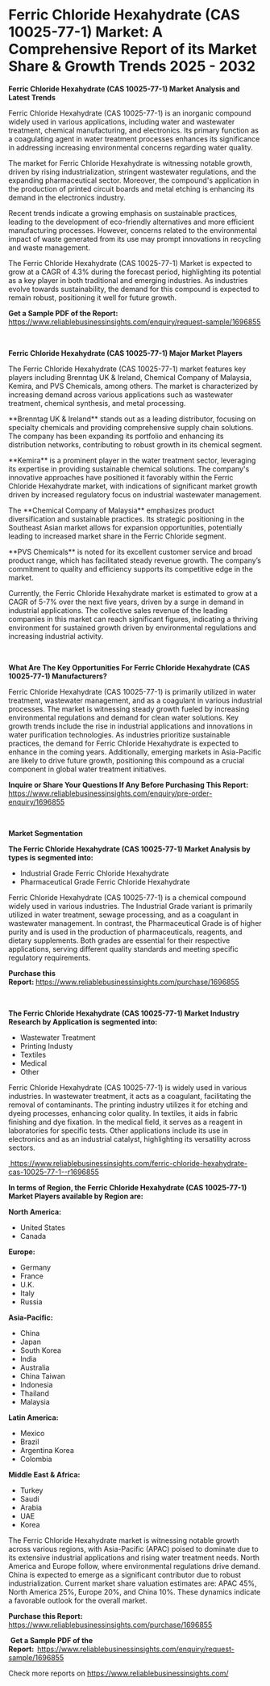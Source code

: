 <p><h1>Ferric Chloride Hexahydrate (CAS 10025-77-1) Market: A Comprehensive Report of its Market Share & Growth Trends 2025 - 2032</h1></p><p><strong>Ferric Chloride Hexahydrate (CAS 10025-77-1) Market Analysis and Latest Trends</strong></p>
<p><p>Ferric Chloride Hexahydrate (CAS 10025-77-1) is an inorganic compound widely used in various applications, including water and wastewater treatment, chemical manufacturing, and electronics. Its primary function as a coagulating agent in water treatment processes enhances its significance in addressing increasing environmental concerns regarding water quality. </p><p>The market for Ferric Chloride Hexahydrate is witnessing notable growth, driven by rising industrialization, stringent wastewater regulations, and the expanding pharmaceutical sector. Moreover, the compound's application in the production of printed circuit boards and metal etching is enhancing its demand in the electronics industry. </p><p>Recent trends indicate a growing emphasis on sustainable practices, leading to the development of eco-friendly alternatives and more efficient manufacturing processes. However, concerns related to the environmental impact of waste generated from its use may prompt innovations in recycling and waste management. </p><p>The Ferric Chloride Hexahydrate (CAS 10025-77-1) Market is expected to grow at a CAGR of 4.3% during the forecast period, highlighting its potential as a key player in both traditional and emerging industries. As industries evolve towards sustainability, the demand for this compound is expected to remain robust, positioning it well for future growth.</p></p>
<p><strong>Get a Sample PDF of the Report:&nbsp;</strong> <a href="https://www.reliablebusinessinsights.com/enquiry/request-sample/1696855?utm_campaign=2768&utm_medium=2&utm_source=Github&utm_content=ia&utm_term=27032025&utm_id=ferric-chloride-hexahydrate-cas-10025-77-1">https://www.reliablebusinessinsights.com/enquiry/request-sample/1696855</a></p>
<p>&nbsp;</p>
<p><strong>Ferric Chloride Hexahydrate (CAS 10025-77-1) Major Market Players</strong></p>
<p><p>The Ferric Chloride Hexahydrate (CAS 10025-77-1) market features key players including Brenntag UK & Ireland, Chemical Company of Malaysia, Kemira, and PVS Chemicals, among others. The market is characterized by increasing demand across various applications such as wastewater treatment, chemical synthesis, and metal processing.</p><p>**Brenntag UK & Ireland** stands out as a leading distributor, focusing on specialty chemicals and providing comprehensive supply chain solutions. The company has been expanding its portfolio and enhancing its distribution networks, contributing to robust growth in its chemical segment.</p><p>**Kemira** is a prominent player in the water treatment sector, leveraging its expertise in providing sustainable chemical solutions. The company's innovative approaches have positioned it favorably within the Ferric Chloride Hexahydrate market, with indications of significant market growth driven by increased regulatory focus on industrial wastewater management.</p><p>The **Chemical Company of Malaysia** emphasizes product diversification and sustainable practices. Its strategic positioning in the Southeast Asian market allows for expansion opportunities, potentially leading to increased market share in the Ferric Chloride segment.</p><p>**PVS Chemicals** is noted for its excellent customer service and broad product range, which has facilitated steady revenue growth. The company’s commitment to quality and efficiency supports its competitive edge in the market.</p><p>Currently, the Ferric Chloride Hexahydrate market is estimated to grow at a CAGR of 5-7% over the next five years, driven by a surge in demand in industrial applications. The collective sales revenue of the leading companies in this market can reach significant figures, indicating a thriving environment for sustained growth driven by environmental regulations and increasing industrial activity.</p></p>
<p>&nbsp;</p>
<p><strong>What Are The Key Opportunities For Ferric Chloride Hexahydrate (CAS 10025-77-1) Manufacturers?</strong></p>
<p><p>Ferric Chloride Hexahydrate (CAS 10025-77-1) is primarily utilized in water treatment, wastewater management, and as a coagulant in various industrial processes. The market is witnessing steady growth fueled by increasing environmental regulations and demand for clean water solutions. Key growth trends include the rise in industrial applications and innovations in water purification technologies. As industries prioritize sustainable practices, the demand for Ferric Chloride Hexahydrate is expected to enhance in the coming years. Additionally, emerging markets in Asia-Pacific are likely to drive future growth, positioning this compound as a crucial component in global water treatment initiatives.</p></p>
<p><strong>Inquire or Share Your Questions If Any Before Purchasing This Report:</strong> <a href="https://www.reliablebusinessinsights.com/enquiry/pre-order-enquiry/1696855?utm_campaign=2768&utm_medium=2&utm_source=Github&utm_content=ia&utm_term=27032025&utm_id=ferric-chloride-hexahydrate-cas-10025-77-1">https://www.reliablebusinessinsights.com/enquiry/pre-order-enquiry/1696855</a></p>
<p>&nbsp;</p>
<p><strong>Market Segmentation</strong></p>
<p><strong>The Ferric Chloride Hexahydrate (CAS 10025-77-1) Market Analysis by types is segmented into:</strong></p>
<p><ul><li>Industrial Grade Ferric Chloride Hexahydrate</li><li>Pharmaceutical Grade Ferric Chloride Hexahydrate</li></ul></p>
<p><p>Ferric Chloride Hexahydrate (CAS 10025-77-1) is a chemical compound widely used in various industries. The Industrial Grade variant is primarily utilized in water treatment, sewage processing, and as a coagulant in wastewater management. In contrast, the Pharmaceutical Grade is of higher purity and is used in the production of pharmaceuticals, reagents, and dietary supplements. Both grades are essential for their respective applications, serving different quality standards and meeting specific regulatory requirements.</p></p>
<p><strong>Purchase this Report:&nbsp;</strong><a href="https://www.reliablebusinessinsights.com/purchase/1696855?utm_campaign=2768&utm_medium=2&utm_source=Github&utm_content=ia&utm_term=27032025&utm_id=ferric-chloride-hexahydrate-cas-10025-77-1">https://www.reliablebusinessinsights.com/purchase/1696855</a></p>
<p>&nbsp;</p>
<p><strong>The Ferric Chloride Hexahydrate (CAS 10025-77-1) Market Industry Research by Application is segmented into:</strong></p>
<p><ul><li>Wastewater Treatment</li><li>Printing Industy</li><li>Textiles</li><li>Medical</li><li>Other</li></ul></p>
<p><p>Ferric Chloride Hexahydrate (CAS 10025-77-1) is widely used in various industries. In wastewater treatment, it acts as a coagulant, facilitating the removal of contaminants. The printing industry utilizes it for etching and dyeing processes, enhancing color quality. In textiles, it aids in fabric finishing and dye fixation. In the medical field, it serves as a reagent in laboratories for specific tests. Other applications include its use in electronics and as an industrial catalyst, highlighting its versatility across sectors.</p></p>
<p><a href="https://www.reliablebusinessinsights.com/ferric-chloride-hexahydrate-cas-10025-77-1--r1696855?utm_campaign=2768&utm_medium=2&utm_source=Github&utm_content=ia&utm_term=27032025&utm_id=ferric-chloride-hexahydrate-cas-10025-77-1">&nbsp;https://www.reliablebusinessinsights.com/ferric-chloride-hexahydrate-cas-10025-77-1--r1696855</a></p>
<p><strong>In terms of Region, the Ferric Chloride Hexahydrate (CAS 10025-77-1) Market Players available by Region are:</strong></p>
<p>
    <p> <strong> North America: </strong>
        <ul>
            <li>United States</li>
            <li>Canada</li>
        </ul>
        </p> 
    <p> <strong> Europe: </strong>
        <ul>
            <li>Germany</li>
            <li>France</li>
            <li>U.K.</li>
            <li>Italy</li>
            <li>Russia</li>
        </ul>
        </p> 
    <p> <strong> Asia-Pacific: </strong>
        <ul>
            <li>China</li>
            <li>Japan</li>
            <li>South Korea</li>
            <li>India</li>
            <li>Australia</li>
            <li>China Taiwan</li>
            <li>Indonesia</li>
            <li>Thailand</li>
            <li>Malaysia</li>
        </ul>
        </p> 
    <p> <strong> Latin America: </strong>
        <ul>
            <li>Mexico</li>
            <li>Brazil</li>
            <li>Argentina Korea</li>
            <li>Colombia</li>
        </ul>
        </p> 
    <p> <strong> Middle East & Africa: </strong>
        <ul>
            <li>Turkey</li>
            <li>Saudi</li>
            <li>Arabia</li>
            <li>UAE</li>
            <li>Korea</li>
        </ul>
    </p>
    </p>
<p><p>The Ferric Chloride Hexahydrate market is witnessing notable growth across various regions, with Asia-Pacific (APAC) poised to dominate due to its extensive industrial applications and rising water treatment needs. North America and Europe follow, where environmental regulations drive demand. China is expected to emerge as a significant contributor due to robust industrialization. Current market share valuation estimates are: APAC 45%, North America 25%, Europe 20%, and China 10%. These dynamics indicate a favorable outlook for the overall market.</p></p>
<p><strong>Purchase this Report: </strong><a href="https://www.reliablebusinessinsights.com/purchase/1696855?utm_campaign=2768&utm_medium=2&utm_source=Github&utm_content=ia&utm_term=27032025&utm_id=ferric-chloride-hexahydrate-cas-10025-77-1">https://www.reliablebusinessinsights.com/purchase/1696855</a></p>
<p>&nbsp;<strong>Get a Sample PDF of the Report:&nbsp;&nbsp;</strong><a href="https://www.reliablebusinessinsights.com/enquiry/request-sample/1696855?utm_campaign=2768&utm_medium=2&utm_source=Github&utm_content=ia&utm_term=27032025&utm_id=ferric-chloride-hexahydrate-cas-10025-77-1">https://www.reliablebusinessinsights.com/enquiry/request-sample/1696855</a></p>
<p><strong></strong></p>
<p>Check more reports on <a href="https://www.reliablebusinessinsights.com/?utm_campaign=2768&utm_medium=2&utm_source=Github&utm_content=ia&utm_term=27032025&utm_id=ferric-chloride-hexahydrate-cas-10025-77-1">https://www.reliablebusinessinsights.com/</a></p>